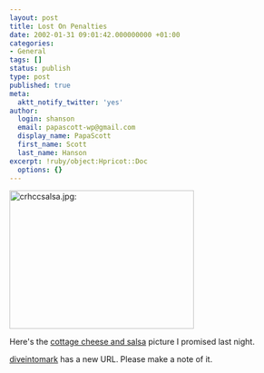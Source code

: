 ```yaml
---
layout: post
title: Lost On Penalties
date: 2002-01-31 09:01:42.000000000 +01:00
categories:
- General
tags: []
status: publish
type: post
published: true
meta:
  aktt_notify_twitter: 'yes'
author:
  login: shanson
  email: papascott-wp@gmail.com
  display_name: PapaScott
  first_name: Scott
  last_name: Hanson
excerpt: !ruby/object:Hpricot::Doc
  options: {}
---
```

<p><img src="https://www.papascott.de/wordpress/wp-content/uploads/2002/01/crhccsalsa.jpg" height="244" width="325" border="0" alt="crhccsalsa.jpg: " /></p>
<p>Here's the <a href="/2002/01/30">cottage cheese and salsa</a> picture I promised last night.</p>
<p><a href="http://diveintomark.org">diveintomark</a> has a new URL. Please make a note of it.</p>
